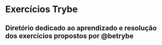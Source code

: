 # Exercícios Trybe 
## Diretório dedicado ao aprendizado e resolução dos exercícios propostos por @betrybe
